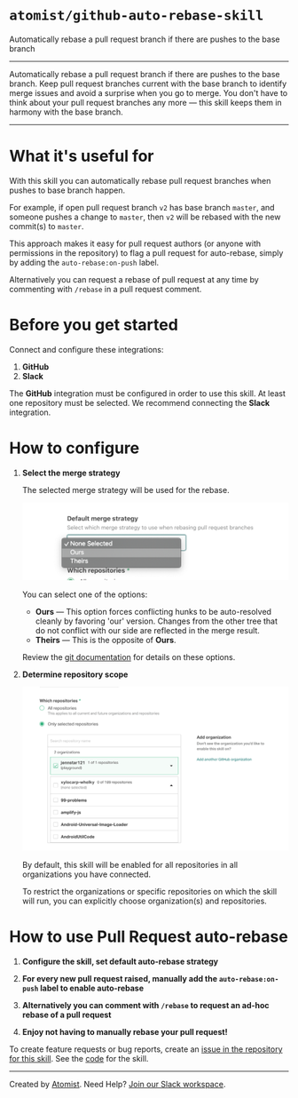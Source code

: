 # `atomist/github-auto-rebase-skill`

<!--<!---atomist-skill-description:start--->
    
Automatically rebase a pull request branch if there are pushes to the base branch
    
<!---atomist-skill-description:end--->

---

<!---atomist-skill-long_description:start--->

Automatically rebase a pull request branch if there are pushes to the base branch. 
Keep pull request branches current with the base branch to identify merge issues and 
avoid a surprise when you go to merge. You don't have to think about your pull request 
branches any more — this skill keeps them in harmony with the base branch.

<!---atomist-skill-long_description:end--->


--- 

<!---atomist-skill-readme:start--->

# What it's useful for

With this skill you can automatically rebase pull request branches when pushes to base branch happen. 

For example, if open pull request branch `v2` has base branch `master`, and someone pushes a change to `master`, then
`v2` will be rebased with the new commit(s) to `master`.

This approach makes it easy for pull request authors (or anyone with permissions in the repository) to flag a pull 
request for auto-rebase, simply by adding the `auto-rebase:on-push` label.

Alternatively you can request a rebase of pull request at any time by commenting with `/rebase` in a pull request
comment.  

# Before you get started

Connect and configure these integrations:

1. **GitHub**
2. **Slack**

The **GitHub** integration must be configured in order to use this skill. At least one repository must be selected. 
We recommend connecting the **Slack** integration.

# How to configure

1. **Select the merge strategy**
    
    The selected merge strategy will be used for the rebase.
    
    ![Default merge-strategy](docs/images/default-merge-strategy.png)
    
    You can select one of the options:

    - **Ours** — This option forces conflicting hunks to be auto-resolved cleanly by favoring 'our' version. Changes 
        from the other tree that do not conflict with our side are reflected in the merge result.
    - **Theirs** — This is the opposite of **Ours**.
    
    Review the [git documentation](https://git-scm.com/docs/merge-strategies) for details on these options.

2. **Determine repository scope**

    ![Repository filter](docs/images/repo-filter.png)

    By default, this skill will be enabled for all repositories in all organizations you have connected.

    To restrict the organizations or specific repositories on which the skill will run, you can explicitly choose 
    organization(s) and repositories.

# How to use Pull Request auto-rebase

1. **Configure the skill, set default auto-rebase strategy** 

2. **For every new pull request raised, manually add the `auto-rebase:on-push` label to enable auto-rebase**

3. **Alternatively you can comment with `/rebase` to request an ad-hoc rebase of a pull request** 

4. **Enjoy not having to manually rebase your pull request!**

To create feature requests or bug reports, create an [issue in the repository for this skill](https://github.com/atomist-skills/github-auto-rebase-skill/issues). See the [code](https://github.com/atomist-skills/github-auto-rebase-skill) for the skill.

<!---atomist-skill-readme:end--->

---
 
Created by [Atomist][atomist].
Need Help?  [Join our Slack workspace][slack].

[atomist]: https://atomist.com/ (Atomist - How Teams Deliver Software)
[slack]: https://join.atomist.com/ (Atomist Community Slack)

